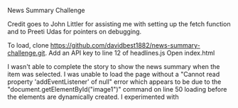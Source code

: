 News Summary Challenge

Credit goes to John Littler for assisting me with setting up the fetch function and to Preeti Udas for pointers on debugging.

To load, clone https://github.com/davidbest1882/news-summary-challenge.git.
Add an API key to line 12 of headlines.js
Open index.html

I wasn't able to complete the story to show the news summary when the item was selected. I was unable to load the page without a "Cannot read property 'addEventListener' of null" error which appears to be due to the "document.getElementById("image1")" command on line 50 loading before the elements are dynamically created. I experimented with 
